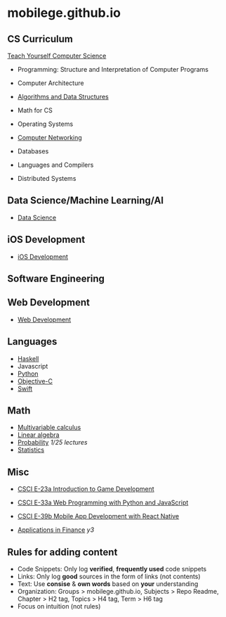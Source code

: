 mobilege.github.io
==================

## CS Curriculum

[Teach Yourself Computer Science](https://teachyourselfcs.com/)

- Programming: Structure and Interpretation of Computer Programs

- Computer Architecture

- [Algorithms and Data Structures](https://github.com/mobilege/algorithms)

- Math for CS

- Operating Systems

- [Computer Networking](https://github.com/mobilege/computer-networking/blob/master/README.md)

- Databases

- Languages and Compilers

- Distributed Systems

## Data Science/Machine Learning/AI

- [Data Science](https://github.com/mobilege/data-science/blob/master/README.md)

## iOS Development

- [iOS Development](https://github.com/mobilege/ios-development/blob/master/README.md)

## Software Engineering


## Web Development

- [Web Development](https://github.com/mobilege/web-development/blob/master/README.md)

## Languages

- [Haskell](https://github.com/mobilege/haskell/blob/master/README.md)
- Javascript
- [Python](https://github.com/mobilege/data-science/blob/master/python.md)
- [Objective-C](https://github.com/mobilege/ios-development/blob/master/objective-c.md)
- [Swift](https://github.com/mobilege/ios-resources/blob/master/Swift.md)

## Math

- [Multivariable calculus](https://github.com/mobilege/data-science/blob/master/multivariable-calculus.md) 
- [Linear algebra](https://github.com/mobilege/linear-algebra/blob/master/README.md)
- [Probability](https://github.com/mobilege/probability/blob/master/README.md) *1/25 lectures*
- [Statistics](https://github.com/mobilege/statistics/blob/master/README.md)

## Misc

- [CSCI E-23a Introduction to Game Development](https://cs50.github.io/games/lectures)
- [CSCI E-33a Web Programming with Python and JavaScript](https://cs50.github.io/web/2018/spring/lectures)
- [CSCI E-39b Mobile App Development with React Native](https://cs50.github.io/mobile/lectures)

- [Applications in Finance](https://github.com/mobilege/data-science/blob/master/applications-in-finance.md) *y3*



## Rules for adding content

- Code Snippets: Only log **verified**, **frequently used** code snippets
- Links: Only log **good** sources in the form of links (not contents)
- Text: Use **consise** & **own words** based on **your** understanding
- Organization: Groups > mobilege.github.io, Subjects > Repo Readme, Chapter > H2 tag, Topics > H4 tag, Term > H6 tag
- Focus on intuition (not rules)

